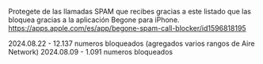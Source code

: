 Protegete de las llamadas SPAM que recibes gracias a este listado que las bloquea gracias a la aplicación Begone para iPhone.
https://apps.apple.com/es/app/begone-spam-call-blocker/id1596818195

2024.08.22 - 12.137 numeros bloqueados (agregados varios rangos de Aire Network)
2024.08.09 - 1.091 numeros bloqueados
